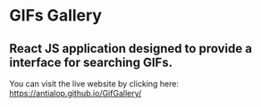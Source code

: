 # GIFs Gallery
## React JS application designed to provide a interface for searching GIFs.

You can visit the live website by clicking here: https://antialop.github.io/GifGallery/
